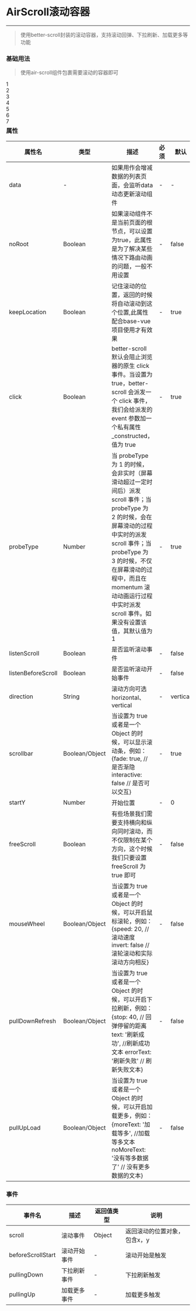 # AirScroll滚动容器
----

> 使用better-scroll封装的滚动容器，支持滚动回弹、下拉刷新、加载更多等功能

### 基础用法
> 使用air-scroll组件包裹需要滚动的容器即可

<div class="demo-block demo-block-m" style="height: 100px">
  <air-scroll mouseWheel>
    <div>1</div>
    <div>2</div>
    <div>3</div>
    <div>4</div>
    <div>5</div>
    <div>6</div>
    <div>7</div>
  </air-scroll>
</div>

### 属性
|属性名|类型|描述|必须|默认|
|----|----|-------------|----|--------|
|data|-|如果用作会增减数据的列表页面，会监听data动态更新滚动组件|-|-|
|noRoot|Boolean|如果滚动组件不是当前页面的根节点，可以设置为true，此属性是为了解决某些情况下路由动画的问题，一般不用设置|-|false|
|keepLocation|Boolean|记住滚动的位置，返回的时候将自动滚动到这个位置,此属性配合base-vue项目使用才有效果|-|true|
|click|Boolean|better-scroll 默认会阻止浏览器的原生 click 事件。当设置为 true，better-scroll 会派发一个 click 事件，我们会给派发的 event 参数加一个私有属性 _constructed，值为 true|-|true|
|probeType|Number|当 probeType 为 1 的时候，会非实时（屏幕滑动超过一定时间后）派发scroll 事件；当 probeType 为 2 的时候，会在屏幕滑动的过程中实时的派发 scroll 事件；当 probeType 为 3 的时候，不仅在屏幕滑动的过程中，而且在 momentum 滚动动画运行过程中实时派发 scroll 事件。如果没有设置该值，其默认值为 1|-|true|
|listenScroll|Boolean|是否监听滚动事件|-|false|
|listenBeforeScroll|Boolean|是否监听滚动开始事件|-|false|
|direction|String|滚动方向可选horizontal、vertical|-|vertical|
|scrollbar|Boolean/Object|当设置为 true 或者是一个 Object 的时候，可以显示滚动条，例如：{fade: true, // 是否渐隐 interactive: false // 是否可以交互}|-|true|
|startY|Number|开始位置|-|0|
|freeScroll|Boolean|有些场景我们需要支持横向和纵向同时滚动，而不仅限制在某个方向，这个时候我们只要设置 freeScroll 为 true 即可|-|false|
|mouseWheel|Boolean/Object|当设置为 true 或者是一个 Object 的时候，可以开启鼠标滚轮，例如：{speed: 20, // 滚动速度  invert: false //滚轮滚动和实际滚动方向相反}|-|false|
|pullDownRefresh|Boolean/Object|当设置为 true 或者是一个 Object 的时候，可以开启下拉刷新，例如：{stop: 40, // 回弹停留的距离 text: '刷新成功', //刷新成功文本 errorText: '刷新失败' // 刷新失败文本}|-|false|
|pullUpLoad|Boolean/Object|当设置为 true 或者是一个 Object 的时候，可以开启加载更多，例如：{moreText: '加载等多', //加载等多文本 noMoreText: '没有等多数据了' // 没有更多数据的文本}|-|false|

### 事件
|事件名|描述|返回值类型|说明|
|----|----|-------------|---|
|scroll|滚动事件|Object|返回滚动的位置对象，包含x，y|
|beforeScrollStart|滚动开始事件|-|滚动开始是触发|
|pullingDown|下拉刷新事件|-|下拉刷新触发|
|pullingUp|加载更多事件|-|加载更多触发|
